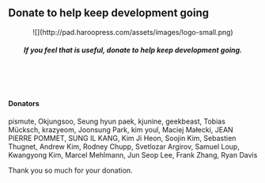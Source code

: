## Donate to help keep development going
<center>
![](http://pad.haroopress.com/assets/images/logo-small.png)
</center>

<h5 style="text-align:center;">
	If you feel that is useful, donate to help keep development going.</h5>
<p> </p>
<p> </p>
<p style="text-align:center;">
<a href="https://www.paypal.com/cgi-bin/webscr?cmd=_s-xclick&hosted_button_id=F7A6CN8KBMF7J" class="btn btn-large btn-primary" target="_blank" style="color:#fff;">$5</a>
<a href="https://www.paypal.com/cgi-bin/webscr?cmd=_s-xclick&hosted_button_id=FFZRJ6QVASMZJ" class="btn btn-large btn-primary" target="_blank" style="color:#fff;">$10</a>
<a href="https://www.paypal.com/cgi-bin/webscr?cmd=_s-xclick&hosted_button_id=FEFMLNAMJQJ86" class="btn btn-large btn-primary" target="_blank" style="color:#fff;">$25</a>
<a href="https://www.paypal.com/cgi-bin/webscr?cmd=_s-xclick&hosted_button_id=4VXMBSMX2CFM6" class="btn btn-large btn-primary" target="_blank" style="color:#fff;">$50</a>
<a href="https://www.paypal.com/cgi-bin/webscr?cmd=_s-xclick&hosted_button_id=88WE6QJEYGLW2" class="btn btn-large btn-primary" target="_blank" style="color:#fff;">$100</a>
<a href="https://www.paypal.com/cgi-bin/webscr?cmd=_s-xclick&hosted_button_id=Y6K5XFSNLTQRE" class="btn btn-large btn-primary" target="_blank" style="color:#fff;">$200</a>
</p>
<p style="text-align:center;">
<a href="https://www.paypal.com/cgi-bin/webscr?cmd=_s-xclick&hosted_button_id=3SHSPHGUGYWH4" class="btn btn-large btn-primary" target="_blank" style="color:#fff;">$500</a>
<a href="https://www.paypal.com/cgi-bin/webscr?cmd=_s-xclick&hosted_button_id=7BBSAZE6F76XJ" class="btn btn-large btn-primary" target="_blank" style="color:#fff;">$1000</a>
<a href="https://www.paypal.com/cgi-bin/webscr?cmd=_s-xclick&hosted_button_id=KTCKCD55RXB58" class="btn btn-large btn-primary" target="_blank" style="color:#fff;">$2500</a>
<a href="https://www.paypal.com/cgi-bin/webscr?cmd=_s-xclick&hosted_button_id=XL3TJK5DSAA9S" class="btn btn-large btn-primary" target="_blank" style="color:#fff;">$5000</a>
</p>

#### Donators

pismute, Okjungsoo, Seung hyun paek, kjunine, geekbeast, Tobias Mücksch, krazyeom, Joonsung Park, kim youl, Maciej Małecki, JEAN PIERRE POMMET, SUNG IL KANG, Kim Ji Heon, Soojin Kim, Sebastien Thugnet, Andrew Kim, Rodney Chupp, Svetlozar Argirov, Samuel Loup, Kwangyong Kim, Marcel Mehlmann, Jun Seop Lee, Frank Zhang, Ryan Davis

Thank you so much for your donation.